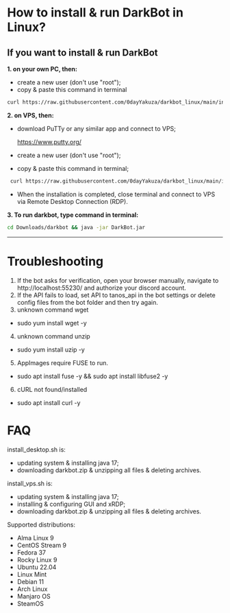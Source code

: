 # How to install & run DarkBot in Linux?

## If you want to install & run DarkBot
**1. on your own PC, then:**
- create a new user (don't use "root");
- copy & paste this command in terminal
```bash
curl https://raw.githubusercontent.com/0dayYakuza/darkbot_linux/main/install_desktop.sh | bash
```

**2. on VPS, then:**
- download PuTTy or any similar app and connect to VPS;

    https://www.putty.org/

- create a new user (don't use "root");
- copy & paste this command in terminal;
```bash
 curl https://raw.githubusercontent.com/0dayYakuza/darkbot_linux/main/install_vps.sh | bash
 ```
- When the installation is completed, close terminal and connect to VPS via Remote Desktop Connection (RDP).

**3. To run darkbot, type command in terminal:**
```bash
cd Downloads/darkbot && java -jar DarkBot.jar
```
---
# Troubleshooting
1. If the bot asks for verification, open your browser manually, navigate to http://localhost:55230/ and authorize your discord account.
2. If the API fails to load, set API to tanos_api in the bot settings or delete config files from the bot folder and then try again.
3. unknown command wget
- sudo yum install wget -y
4. unknown command unzip
- sudo yum install uzip -y
5. AppImages require FUSE to run.
- sudo apt install fuse -y && sudo apt install libfuse2 -y
6. cURL not found/installed
- sudo apt install curl -y
# FAQ
install_desktop.sh is:
- updating system & installing java 17;
- downloading darkbot.zip & unzipping all files & deleting archives.

install_vps.sh is:
- updating system & installing java 17;
- installing & configuring GUI and xRDP;
- downloading darkbot.zip & unzipping all files & deleting archives.

Supported distributions:
- Alma Linux 9
- CentOS Stream 9
- Fedora 37
- Rocky Linux 9
- Ubuntu 22.04
- Linux Mint
- Debian 11
- Arch Linux
- Manjaro OS
- SteamOS